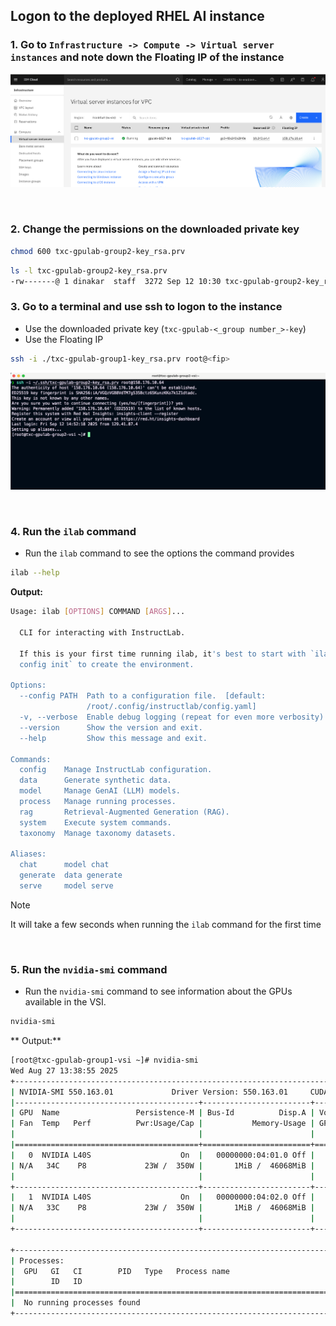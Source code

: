 ## Logon to the deployed RHEL AI instance

### 1. Go to **`Infrastructure -> Compute -> Virtual server instances`** and note down the Floating IP of the instance

![logonVSIRunning](./images/40-fip-vsi-running.png)

<p>&nbsp;</p>

### 2. Change the permissions on the downloaded private key

``` bash
chmod 600 txc-gpulab-group2-key_rsa.prv
```

``` bash
ls -l txc-gpulab-group2-key_rsa.prv
-rw-------@ 1 dinakar  staff  3272 Sep 12 10:30 txc-gpulab-group2-key_rsa.prv
```

### 3. Go to a terminal and use ssh to logon to the instance 

* Use the downloaded private key (`txc-gpulab-<_group number_>-key`)
* Use the Floating IP

``` bash
ssh -i ./txc-gpulab-group1-key_rsa.prv root@<fip>
```

![logonSSH](./images/50-logon-ssh.png)


<p>&nbsp;</p>


### 4. Run the `ilab` command 

* Run the `ilab` command to see the options the command provides

``` bash
ilab --help
```
**Output:**

``` bash
Usage: ilab [OPTIONS] COMMAND [ARGS]...

  CLI for interacting with InstructLab.

  If this is your first time running ilab, it's best to start with `ilab
  config init` to create the environment.

Options:
  --config PATH  Path to a configuration file.  [default:
                 /root/.config/instructlab/config.yaml]
  -v, --verbose  Enable debug logging (repeat for even more verbosity)
  --version      Show the version and exit.
  --help         Show this message and exit.

Commands:
  config    Manage InstructLab configuration.
  data      Generate synthetic data.
  model     Manage GenAI (LLM) models.
  process   Manage running processes.
  rag       Retrieval-Augmented Generation (RAG).
  system    Execute system commands.
  taxonomy  Manage taxonomy datasets.

Aliases:
  chat      model chat
  generate  data generate
  serve     model serve
```

> [!NOTE]
> It will take a few seconds when running the `ilab` command for the first time

<p>&nbsp;</p>

### 5. Run the `nvidia-smi` command 

* Run the `nvidia-smi` command to see information about the GPUs available in the VSI.

``` bash
nvidia-smi
```

** Output:**

``` bash
[root@txc-gpulab-group1-vsi ~]# nvidia-smi
Wed Aug 27 13:38:55 2025
+-----------------------------------------------------------------------------------------+
| NVIDIA-SMI 550.163.01             Driver Version: 550.163.01     CUDA Version: 12.4     |
|-----------------------------------------+------------------------+----------------------+
| GPU  Name                 Persistence-M | Bus-Id          Disp.A | Volatile Uncorr. ECC |
| Fan  Temp   Perf          Pwr:Usage/Cap |           Memory-Usage | GPU-Util  Compute M. |
|                                         |                        |               MIG M. |
|=========================================+========================+======================|
|   0  NVIDIA L40S                    On  |   00000000:04:01.0 Off |                    0 |
| N/A   34C    P8             23W /  350W |       1MiB /  46068MiB |      0%      Default |
|                                         |                        |                  N/A |
+-----------------------------------------+------------------------+----------------------+
|   1  NVIDIA L40S                    On  |   00000000:04:02.0 Off |                    0 |
| N/A   33C    P8             23W /  350W |       1MiB /  46068MiB |      0%      Default |
|                                         |                        |                  N/A |
+-----------------------------------------+------------------------+----------------------+

+-----------------------------------------------------------------------------------------+
| Processes:                                                                              |
|  GPU   GI   CI        PID   Type   Process name                              GPU Memory |
|        ID   ID                                                               Usage      |
|=========================================================================================|
|  No running processes found                                                             |
+-----------------------------------------------------------------------------------------+
```

<p>&nbsp;</p>